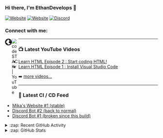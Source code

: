 ### Hi there, I'm EthanDevelops 👋



[![Website](https://img.shields.io/website?label=ethan.bennun.me&style=for-the-badge&url=https%3A%2F%2Fethan.bennun.me)](https://ethan.bennun.me)
[![Website](https://img.shields.io/website?label=bennun.me&style=for-the-badge&url=https%3A%2F%2Fbennun.me)](https://bennun.me)
[![Discord](https://img.shields.io/discord/768130260818329621?color=lightblue&label=Discord&style=for-the-badge)](https://discord.gg/V4vdX5b)

### Connect with me:

[<img align="left" alt="codeSTACKr.com" width="22px" src="https://raw.githubusercontent.com/iconic/open-iconic/master/svg/globe.svg" />][website]
[<img align="left" alt="codeSTACKr | YouTube" width="22px" src="https://cdn.jsdelivr.net/npm/simple-icons@v3/icons/youtube.svg" />][youtube]

---

### 📺 Latest YouTube Videos

<!-- YOUTUBE:START -->
- [Learn HTML Episode 2 : Start coding HTML!](https://www.youtube.com/watch?v=LLHnKy76GBM)
- [Learn HTML Episode 1 : Install Visual Studio Code](https://www.youtube.com/watch?v=ky3UCpUAeCg)
<!-- YOUTUBE:END -->

➡️ [more videos...](https://www.youtube.com/channel/UCjVyDoLpbc3T3sb63Q9l6bQ)

---

### 📕 Latest CI / CD Feed

<!-- BLOG-POST-LIST:START -->
- [Mika's Website #1 (stable)](https://ci.ethan.bennun.me/job/Mika's%20Website/1/)
- [Discord Bot #2 (back to normal)](https://ci.ethan.bennun.me/job/Discord%20Bot/2/)
- [Discord Bot #1 (broken since this build)](https://ci.ethan.bennun.me/job/Discord%20Bot/1/)
<!-- BLOG-POST-LIST:END -->

<details>
  <summary>:zap: Recent GitHub Activity</summary>
  
<!--START_SECTION:activity-->
1. 🗣 Commented on [#36](https://github.com/HackerPoet/NonEuclidean/issues/36) in [HackerPoet/NonEuclidean](https://github.com/HackerPoet/NonEuclidean)
2. 🗣 Commented on [#36](https://github.com/HackerPoet/NonEuclidean/issues/36) in [HackerPoet/NonEuclidean](https://github.com/HackerPoet/NonEuclidean)
3. 🗣 Commented on [#37](https://github.com/HackerPoet/NonEuclidean/issues/37) in [HackerPoet/NonEuclidean](https://github.com/HackerPoet/NonEuclidean)
4. 🗣 Commented on [#10](https://github.com/WebDevSimplified/Zoom-Clone-With-WebRTC/issues/10) in [WebDevSimplified/Zoom-Clone-With-WebRTC](https://github.com/WebDevSimplified/Zoom-Clone-With-WebRTC)
5. 🗣 Commented on [#2](https://github.com/WebDevSimplified/Vanilla-JavaScript-Calculator/issues/2) in [WebDevSimplified/Vanilla-JavaScript-Calculator](https://github.com/WebDevSimplified/Vanilla-JavaScript-Calculator)
<!--END_SECTION:activity-->

</details>

</details>

<details>
  <summary>:zap: GitHub Stats</summary>

<img align="left" alt="EthanDevelops's Github Stats" src="https://readme.bennun.me/api?username=EthanDevelops&show_icons=true&hide_border=true" />
</details>

[website]: https://ethandevelops.github.io
[youtube]: https://www.youtube.com/channel/UCjVyDoLpbc3T3sb63Q9l6bQ
